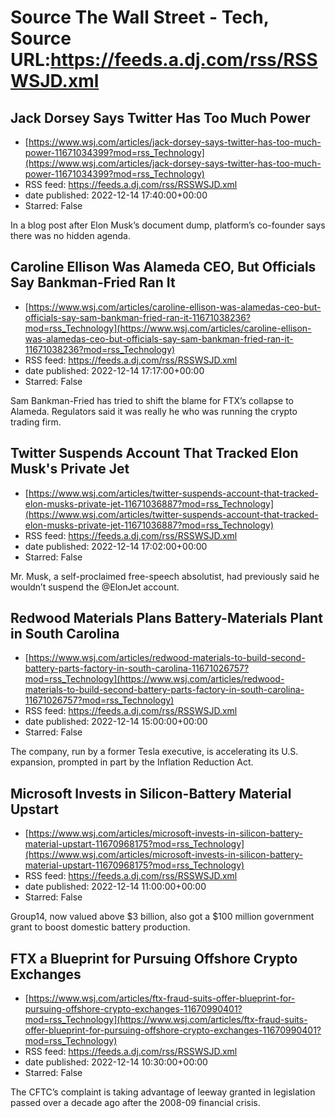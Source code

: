 # Source The Wall Street - Tech, Source URL:https://feeds.a.dj.com/rss/RSSWSJD.xml

## Jack Dorsey Says Twitter Has Too Much Power
 - [https://www.wsj.com/articles/jack-dorsey-says-twitter-has-too-much-power-11671034399?mod=rss_Technology](https://www.wsj.com/articles/jack-dorsey-says-twitter-has-too-much-power-11671034399?mod=rss_Technology)
 - RSS feed: https://feeds.a.dj.com/rss/RSSWSJD.xml
 - date published: 2022-12-14 17:40:00+00:00
 - Starred: False

In a blog post after Elon Musk’s document dump, platform’s co-founder says there was no hidden agenda.

## Caroline Ellison Was Alameda CEO, But Officials Say Bankman-Fried Ran It
 - [https://www.wsj.com/articles/caroline-ellison-was-alamedas-ceo-but-officials-say-sam-bankman-fried-ran-it-11671038236?mod=rss_Technology](https://www.wsj.com/articles/caroline-ellison-was-alamedas-ceo-but-officials-say-sam-bankman-fried-ran-it-11671038236?mod=rss_Technology)
 - RSS feed: https://feeds.a.dj.com/rss/RSSWSJD.xml
 - date published: 2022-12-14 17:17:00+00:00
 - Starred: False

Sam Bankman-Fried has tried to shift the blame for FTX’s collapse to Alameda. Regulators said it was really he who was running the crypto trading firm.

## Twitter Suspends Account That Tracked Elon Musk's Private Jet
 - [https://www.wsj.com/articles/twitter-suspends-account-that-tracked-elon-musks-private-jet-11671036887?mod=rss_Technology](https://www.wsj.com/articles/twitter-suspends-account-that-tracked-elon-musks-private-jet-11671036887?mod=rss_Technology)
 - RSS feed: https://feeds.a.dj.com/rss/RSSWSJD.xml
 - date published: 2022-12-14 17:02:00+00:00
 - Starred: False

Mr. Musk, a self-proclaimed free-speech absolutist, had previously said he wouldn’t suspend the @ElonJet account.

## Redwood Materials Plans Battery-Materials Plant in South Carolina
 - [https://www.wsj.com/articles/redwood-materials-to-build-second-battery-parts-factory-in-south-carolina-11671026757?mod=rss_Technology](https://www.wsj.com/articles/redwood-materials-to-build-second-battery-parts-factory-in-south-carolina-11671026757?mod=rss_Technology)
 - RSS feed: https://feeds.a.dj.com/rss/RSSWSJD.xml
 - date published: 2022-12-14 15:00:00+00:00
 - Starred: False

The company, run by a former Tesla executive, is accelerating its U.S. expansion, prompted in part by the Inflation Reduction Act.

## Microsoft Invests in Silicon-Battery Material Upstart
 - [https://www.wsj.com/articles/microsoft-invests-in-silicon-battery-material-upstart-11670968175?mod=rss_Technology](https://www.wsj.com/articles/microsoft-invests-in-silicon-battery-material-upstart-11670968175?mod=rss_Technology)
 - RSS feed: https://feeds.a.dj.com/rss/RSSWSJD.xml
 - date published: 2022-12-14 11:00:00+00:00
 - Starred: False

Group14, now valued above $3 billion, also got a $100 million government grant to boost domestic battery production.

## FTX a Blueprint for Pursuing Offshore Crypto Exchanges
 - [https://www.wsj.com/articles/ftx-fraud-suits-offer-blueprint-for-pursuing-offshore-crypto-exchanges-11670990401?mod=rss_Technology](https://www.wsj.com/articles/ftx-fraud-suits-offer-blueprint-for-pursuing-offshore-crypto-exchanges-11670990401?mod=rss_Technology)
 - RSS feed: https://feeds.a.dj.com/rss/RSSWSJD.xml
 - date published: 2022-12-14 10:30:00+00:00
 - Starred: False

The CFTC’s complaint is taking advantage of leeway granted in legislation passed over a decade ago after the 2008-09 financial crisis.
